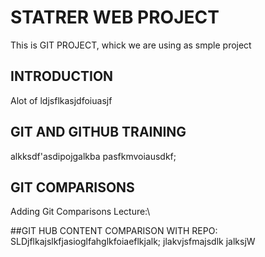 # STATRER WEB PROJECT
This is GIT PROJECT, whick we are using as smple project


## INTRODUCTION
Alot of ldjsflkasjdfoiuasjf


## GIT AND GITHUB TRAINING
alkksdf'asdipojgalkba pasfkmvoiausdkf;

## GIT COMPARISONS
Adding Git Comparisons Lecture:\\



##GIT HUB CONTENT COMPARISON WITH REPO:
SLDjflkajslkfjasioglfahglkfoiaeflkjalk; jlakvjsfmajsdlk jalksjW
